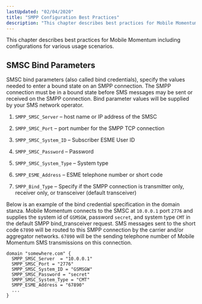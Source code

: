 ```yaml
---
lastUpdated: "02/04/2020"
title: "SMPP Configuration Best Practices"
description: "This chapter describes best practices for Mobile Momentum including configurations for various usage scenarios SMSC bind parameters also called bind credentials specify the values needed to enter a bound state on an SMPP connection The SMPP connection must be in a bound state before SMS messages may be sent or..."
---
```



This chapter describes best practices for Mobile Momentum including configurations for various usage scenarios.

## <a name="mobility.best.practices.bind.params"></a> SMSC Bind Parameters

SMSC bind parameters (also called bind credentials), specify the values needed to enter a bound state on an SMPP connection. The SMPP connection must be in a bound state before SMS messages may be sent or received on the SMPP connection. Bind parameter values will be supplied by your SMS network operator.

1.  `SMPP_SMSC_Server` – host name or IP address of the SMSC

2.  `SMPP_SMSC_Port` – port number for the SMPP TCP connection

3.  `SMPP_SMSC_System_ID` – Subscriber ESME User ID

4.  `SMPP_SMSC_Password` – Password

5.  `SMPP_SMSC_System_Type` – System type

6.  `SMPP_ESME_Address` – ESME telephone number or short code

7.  `SMPP_Bind_Type` – Specify if the SMPP connection is transmitter only, receiver only, or transceiver (default transceiver)

Below is an example of the bind credential specification in the domain stanza. Mobile Momentum connects to the SMSC at `10.0.0.1` port `2776` and supplies the system id of `GSMSGW`, password `secret`, and system type `CMT` in the default SMPP bind_transceiver request. SMS messages sent to the short code `67890` will be routed to this SMPP connection by the carrier and/or aggregator networks. `67890` will be the sending telephone number of Mobile Momentum SMS transmissions on this connection.

```
domain "somewhere.com" {
  SMPP_SMSC_Server  = "10.0.0.1"
  SMPP_SMSC_Port = "2776"
  SMPP_SMSC_System_ID = "GSMSGW"
  SMPP_SMSC_Password = "secret"
  SMPP_SMSC_System_Type = "CMT"
  SMPP_ESME_Address = "67890"
  ...
}
```